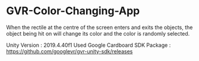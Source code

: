 # GVR-Color-Changing-App

When the rectile at the centre of the screen enters and exits the objects, the object being hit on will change its color and the color is randomly selected.

Unity Version : 2019.4.40f1
Used Google Cardboard SDK Package : https://github.com/googlevr/gvr-unity-sdk/releases

